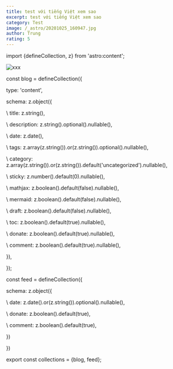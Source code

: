 ```yaml
---
title: test với tiếng Việt xem sao
excerpt: test với tiếng Việt xem sao
category: Test
image: /_astro/20201025_160947.jpg
author: Trung
rating: 5
---
```

import {defineCollection, z} from 'astro:content';



![xxx](/images/457577946_10161931282689727_2029435220945721919_n.jpg "xxx")

const blog = defineCollection({

  type: 'content',

  schema: z.object({

\    title: z.string(),

\    description: z.string().optional().nullable(),

\    date: z.date(),

\    tags: z.array(z.string()).or(z.string()).optional().nullable(),

\    category: z.array(z.string()).or(z.string()).default('uncategorized').nullable(),

\    sticky: z.number().default(0).nullable(),

\    mathjax: z.boolean().default(false).nullable(),

\    mermaid: z.boolean().default(false).nullable(),

\    draft: z.boolean().default(false).nullable(),

\    toc: z.boolean().default(true).nullable(),

\    donate: z.boolean().default(true).nullable(),

\    comment: z.boolean().default(true).nullable(),

  }),

});

const feed = defineCollection({

  schema: z.object({

\    date: z.date().or(z.string()).optional().nullable(),

\    donate: z.boolean().default(true),

\    comment: z.boolean().default(true),

  })

})

export const collections = {blog, feed};
